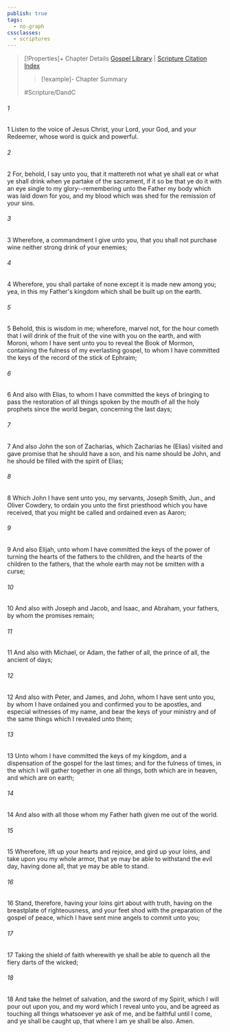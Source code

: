 ```yaml
---
publish: true
tags:
  - no-graph
cssclasses:
  - scriptures
---
```

>[!Properties]+ Chapter Details
>[Gospel Library](https://churchofjesuschrist.org/study/scriptures/dc-testament/dc/27?lang=eng)    |    [Scripture Citation Index](https://scriptures.byu.edu/#12e1b::c12e1b)
>>[!example]- Chapter Summary
>> 
> 
>
>#Scripture/DandC
###### 1
1 Listen to the voice of Jesus Christ, your Lord, your God, and your Redeemer, whose word is quick and powerful.
###### 2
2 For, behold, I say unto you, that it mattereth not what ye shall eat or what ye shall drink when ye partake of the sacrament, if it so be that ye do it with an eye single to my glory--remembering unto the Father my body which was laid down for you, and my blood which was shed for the remission of your sins.
###### 3
3 Wherefore, a commandment I give unto you, that you shall not purchase wine neither strong drink of your enemies;
###### 4
4 Wherefore, you shall partake of none except it is made new among you; yea, in this my Father's kingdom which shall be built up on the earth.
###### 5
5 Behold, this is wisdom in me; wherefore, marvel not, for the hour cometh that I will drink of the fruit of the vine with you on the earth, and with Moroni, whom I have sent unto you to reveal the Book of Mormon, containing the fulness of my everlasting gospel, to whom I have committed the keys of the record of the stick of Ephraim;
###### 6
6 And also with Elias, to whom I have committed the keys of bringing to pass the restoration of all things spoken by the mouth of all the holy prophets since the world began, concerning the last days;
###### 7
7 And also John the son of Zacharias, which Zacharias he (Elias) visited and gave promise that he should have a son, and his name should be John, and he should be filled with the spirit of Elias;
###### 8
8 Which John I have sent unto you, my servants, Joseph Smith, Jun., and Oliver Cowdery, to ordain you unto the first priesthood which you have received, that you might be called and ordained even as Aaron;
###### 9
9 And also Elijah, unto whom I have committed the keys of the power of turning the hearts of the fathers to the children, and the hearts of the children to the fathers, that the whole earth may not be smitten with a curse;
###### 10
10 And also with Joseph and Jacob, and Isaac, and Abraham, your fathers, by whom the promises remain;
###### 11
11 And also with Michael, or Adam, the father of all, the prince of all, the ancient of days;
###### 12
12 And also with Peter, and James, and John, whom I have sent unto you, by whom I have ordained you and confirmed you to be apostles, and especial witnesses of my name, and bear the keys of your ministry and of the same things which I revealed unto them;
###### 13
13 Unto whom I have committed the keys of my kingdom, and a dispensation of the gospel for the last times; and for the fulness of times, in the which I will gather together in one all things, both which are in heaven, and which are on earth;
###### 14
14 And also with all those whom my Father hath given me out of the world.
###### 15
15 Wherefore, lift up your hearts and rejoice, and gird up your loins, and take upon you my whole armor, that ye may be able to withstand the evil day, having done all, that ye may be able to stand.
###### 16
16 Stand, therefore, having your loins girt about with truth, having on the breastplate of righteousness, and your feet shod with the preparation of the gospel of peace, which I have sent mine angels to commit unto you;
###### 17
17 Taking the shield of faith wherewith ye shall be able to quench all the fiery darts of the wicked;
###### 18
18 And take the helmet of salvation, and the sword of my Spirit, which I will pour out upon you, and my word which I reveal unto you, and be agreed as touching all things whatsoever ye ask of me, and be faithful until I come, and ye shall be caught up, that where I am ye shall be also. Amen.
